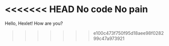 <<<<<<< HEAD
No code No pain
=======
Hello, Hexlet! How are you?
>>>>>>> e100c473f750f95d18aee98f028299c47a973921
